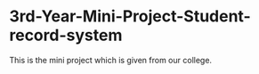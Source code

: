 # 3rd-Year-Mini-Project-Student-record-system
This is the mini project which is given from our college. 
